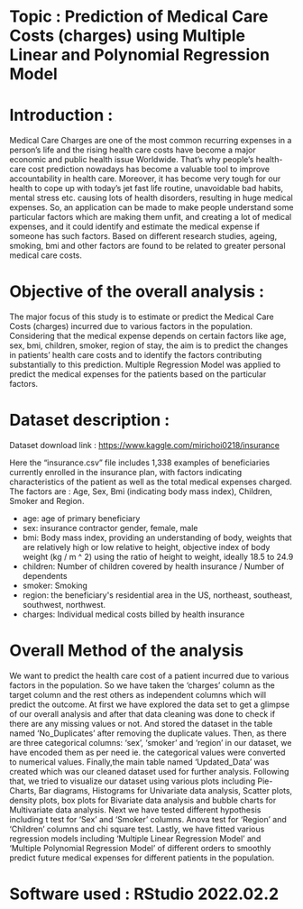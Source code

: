# Topic : Prediction of Medical Care Costs (charges) using Multiple Linear and Polynomial Regression Model

# Introduction : 
Medical Care Charges are one of the most common recurring
expenses in a person’s life and the rising health care costs have become a major
economic and public health issue Worldwide. That’s why people’s health-care
cost prediction nowadays has become a valuable tool to improve
accountability in health care. Moreover, it has become very tough for our health to
cope up with today’s jet fast life routine, unavoidable bad habits, mental stress etc.
causing lots of health disorders, resulting in huge medical expenses.
So, an application can be made to make people understand some particular factors
which are making them unfit, and creating a lot of medical expenses, and it could
identify and estimate the medical expense if someone has such factors. Based
on different research studies, ageing, smoking, bmi and other factors are found
to be related to greater personal medical care costs.

# Objective of the overall analysis : 
The major focus of this study is to
estimate or predict the Medical Care Costs (charges) incurred due to various
factors in the population. Considering that the medical expense depends on
certain factors like age, sex, bmi, children, smoker, region of stay, the aim is to
predict the changes in patients’ health care costs and to identify the factors
contributing substantially to this prediction. Multiple Regression Model was
applied to predict the medical expenses for the patients based on the particular
factors.

# Dataset description :
Dataset download link : https://www.kaggle.com/mirichoi0218/insurance

Here the “insurance.csv” file includes 1,338 examples of beneficiaries
currently enrolled in the insurance plan, with factors indicating characteristics of
the patient as well as the total medical expenses charged. The factors are : Age,
Sex, Bmi (indicating body mass index), Children, Smoker and Region.
- age: age of primary beneficiary
- sex: insurance contractor gender, female, male
- bmi: Body mass index, providing an understanding of body,
weights that are relatively high or low relative to height,
objective index of body weight (kg / m ^ 2) using the ratio of
height to weight, ideally 18.5 to 24.9
- children: Number of children covered by health insurance /
Number of dependents
- smoker: Smoking
- region: the beneficiary's residential area in the US, northeast,
southeast, southwest, northwest.
- charges: Individual medical costs billed by health insurance

# Overall Method of the analysis
We want to predict the health care cost of a patient incurred due to various
factors in the population. So we have taken the ‘charges’ column as the target
column and the rest others as independent columns which will predict the
outcome. At first we have explored the data set to get a glimpse of our
overall analysis and after that data cleaning was done to check if there are
any missing values or not. And stored the dataset in the table named
‘No_Duplicates’ after removing the duplicate values. Then, as there are
three categorical columns: ‘sex’, ‘smoker’ and ‘region’ in our dataset, we
have encoded them as per need ie. the categorical values were converted
to numerical values. Finally,the main table named ‘Updated_Data’ was
created which was our cleaned dataset used for further analysis. Following
that, we tried to visualize our dataset using various plots including Pie-
Charts, Bar diagrams, Histograms for Univariate data analysis, Scatter
plots, density plots, box plots for Bivariate data analysis and bubble charts
for Multivariate data analysis. Next we have tested different hypothesis
including t test for ‘Sex’ and ‘Smoker’ columns. Anova test for ‘Region’ and
‘Children’ columns and chi square test. Lastly, we have fitted various
regression models including ‘Multiple Linear Regression Model’ and
‘Multiple Polynomial Regression Model’ of different orders to smoothly
predict future medical expenses for different patients in the population.

# Software used : RStudio 2022.02.2
